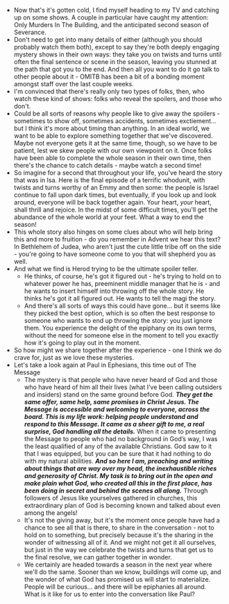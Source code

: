 - Now that's it's gotten cold, I find myself heading to my TV and catching up on some shows.  A couple in particular have caught my attention: Only Murders In The Building, and the anticipated second season of Severance.
- Don't need to get into many details of either (although you should probably watch them both), except to say they're both deeply engaging mystery shows in their own ways: they take you on twists and turns until often the final sentence or scene in the season, leaving you stunned at the path that got you to the end.  And then all you want to do it go talk to other people about it - OMITB has been a bit of a bonding moment amongst staff over the last couple weeks.
- I'm convinced that there's really only two types of folks, then, who watch these kind of shows: folks who reveal the spoilers, and those who don't.  
- Could be all sorts of reasons why people like to give away the spoilers - sometimes to show off, sometimes accidents, sometimes exctiement... but I think it's more about timing than anything.  In an ideal world, we want to be able to explore something together that we've discovered.  Maybe not everyone gets it at the same time, though, so we have to be patient, lest we skew people with our own viewpoint on it.  Once folks have been able to complete the whole season in their own time, then there's the chance to catch details - maybe watch a second time!
- So imagine for a second that throughout your life, you've heard the story that was in Isa.  Here is the final episode of a terrific whodunit, with twists and turns worthy of an Emmy and then some: the people is Israel continue to fall upon dark times, but eventually, if you look up and look around, everyone will be back together again.  Your heart, *your* heart, shall thrill and rejoice.  In the midst of some difficult times, you'll get the abundance of the whole world at your feet.  What a way to end the season!
- This whole story also hinges on some clues about who will help bring this and more to fruition - do you remember in Advent we hear this text?  In Bethlehem of Judea, who aren't just the cute little tribe off on the side - you're going to have someone come to you that will shepherd you as well.
- And what we find is Herod trying to be the ultimate spoiler teller.  
	- He thinks, of course, he's got it figured out - he's trying to hold on to whatever power he has, preeminent middle manager that he is - and he wants to insert himself into throwing off the whole story.  He thinks he's got it all figured out.  He wants to tell the magi the story.
	- And there's all sorts of ways this could have gone... but it seems like they picked the best option, which is so often the best response to someone who wants to end up throwing the story: you just ignore them.  You experience the delight of the epiphany on its own terms, without the need for someone else in the moment to tell you exactly how it's going to play out in the moment.
- So how might we share together after the experience - one I think we do crave for, just as we love these mysteries.
- Let's take a look again at Paul in Ephesians, this time out of The Message
	- The mystery is that people who have never heard of God and those who have heard of him all their lives (what I’ve been calling outsiders and insiders) stand on the same ground before God. ***They get the same offer, same help, same promises in Christ Jesus. The Message is accessible and welcoming to everyone, across the board. This is my life work: helping people understand and respond to this Message. It came as a sheer gift to me, a real surprise, God handling all the details.*** When it came to presenting the Message to people who had no background in God’s way, I was the least qualified of any of the available Christians. God saw to it that I was equipped, but you can be sure that it had nothing to do with my natural abilities. ***And so here I am, preaching and writing about things that are way over my head, the inexhaustible riches and generosity of Christ. My task is to bring out in the open and make plain what God, who created all this in the first place, has been doing in secret and behind the scenes all along.*** Through followers of Jesus like yourselves gathered in churches, this extraordinary plan of God is becoming known and talked about even among the angels!
	- It's not the giving away, but it's the moment once people have had a chance to see all that is there, to share in the conversation - not to hold on to something, but precisely because it's the sharing in the wonder of witnessing all of it.  And we might not get it all ourselves, but just in the way we celebrate the twists and turns that get us to the final resolve, we can gather together in wonder.
	- We certainly are headed towards a season in the next year where we'll do the same.  Sooner than we know, buildings will come up, and the wonder of what God has promised us will start to materialize.  People will be curious... and there will be epiphanies all around.  What is it like for us to enter into the conversation like Paul?